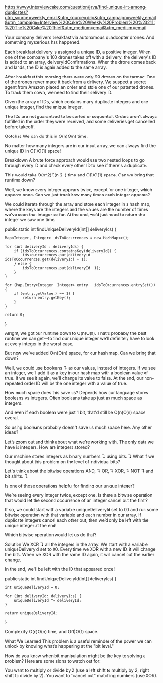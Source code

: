 https://www.interviewcake.com/question/java/find-unique-int-among-duplicates?utm_source=weekly_email&utm_source=drip&utm_campaign=weekly_email&utm_campaign=Interview%20Cake%20Weekly%20Problem%20%23211:%20The%20Cake%20Thief&utm_medium=email&utm_medium=email

Your company delivers breakfast via autonomous quadcopter drones. And something mysterious has happened.

Each breakfast delivery is assigned a unique ID, a positive integer. When one of the company's 100 drones takes off with a delivery, the delivery's ID is added to an array, deliveryIdConfirmations. When the drone comes back and lands, the ID is again added to the same array.

After breakfast this morning there were only 99 drones on the tarmac. One of the drones never made it back from a delivery. We suspect a secret agent from Amazon placed an order and stole one of our patented drones. To track them down, we need to find their delivery ID.

Given the array of IDs, which contains many duplicate integers and one unique integer, find the unique integer.

The IDs are not guaranteed to be sorted or sequential. Orders aren't always fulfilled in the order they were received, and some deliveries get cancelled before takeoff.

Gotchas
We can do this in O(n)O(n) time.

No matter how many integers are in our input array, we can always find the unique ID in O(1)O(1) space!

Breakdown
A brute force approach would use two nested loops to go through every ID and check every other ID to see if there's a duplicate.

This would take O(n^2)O(n
​2
​​ ) time and O(1)O(1) space. Can we bring that runtime down?

Well, we know every integer appears twice, except for one integer, which appears once. Can we just track how many times each integer appears?

We could iterate through the array and store each integer in a hash map, where the keys are the integers and the values are the number of times we’ve seen that integer so far. At the end, we’d just need to return the integer we saw one time.

  public static int findUniqueDeliveryId(int[] deliveryIds) {

    Map<Integer, Integer> idsToOccurrences = new HashMap<>();

    for (int deliveryId : deliveryIds) {
        if (idsToOccurrences.containsKey(deliveryId)) {
            idsToOccurrences.put(deliveryId, idsToOccurrences.get(deliveryId) + 1);
        } else {
            idsToOccurrences.put(deliveryId, 1);
        }
    }

    for (Map.Entry<Integer, Integer> entry : idsToOccurrences.entrySet()) {
        if (entry.getValue() == 1) {
            return entry.getKey();
        }
    }

    return 0;
}

Alright, we got our runtime down to O(n)O(n). That's probably the best runtime we can get—to find our unique integer we’ll definitely have to look at every integer in the worst case.

But now we've added O(n)O(n) space, for our hash map. Can we bring that down?

Well, we could use booleans ↴ as our values, instead of integers. If we see an integer, we'll add it as a key in our hash map with a boolean value of true. If we see it again, we'll change its value to false. At the end, our non-repeated order ID will be the one integer with a value of true.

How much space does this save us? Depends how our language stores booleans vs integers. Often booleans take up just as much space as integers.

And even if each boolean were just 1 bit, that'd still be O(n)O(n) space overall.

So using booleans probably doesn't save us much space here. Any other ideas?

Let’s zoom out and think about what we’re working with. The only data we have is integers. How are integers stored?

Our machine stores integers as binary numbers ↴ using bits. ↴ What if we thought about this problem on the level of individual bits?

Let's think about the bitwise operations AND, ↴ OR, ↴ XOR, ↴ NOT ↴ and bit shifts. ↴

Is one of those operations helpful for finding our unique integer?

We’re seeing every integer twice, except one. Is there a bitwise operation that would let the second occurrence of an integer cancel out the first?

If so, we could start with a variable uniqueDeliveryId set to 00 and run some bitwise operation with that variable and each number in our array. If duplicate integers cancel each other out, then we’d only be left with the unique integer at the end!

Which bitwise operation would let us do that?

Solution
We XOR ↴ all the integers in the array. We start with a variable uniqueDeliveryId set to 00. Every time we XOR with a new ID, it will change the bits. When we XOR with the same ID again, it will cancel out the earlier change.

In the end, we'll be left with the ID that appeared once!

  public static int findUniqueDeliveryId(int[] deliveryIds) {

    int uniqueDeliveryId = 0;

    for (int deliveryId: deliveryIds) {
        uniqueDeliveryId ^= deliveryId;
    }

    return uniqueDeliveryId;
}

Complexity
O(n)O(n) time, and O(1)O(1) space.

What We Learned
This problem is a useful reminder of the power we can unlock by knowing what's happening at the "bit level."

How do you know when bit manipulation might be the key to solving a problem? Here are some signs to watch out for:

You want to multiply or divide by 2 (use a left shift to multiply by 2, right shift to divide by 2).
You want to "cancel out" matching numbers (use XOR).
